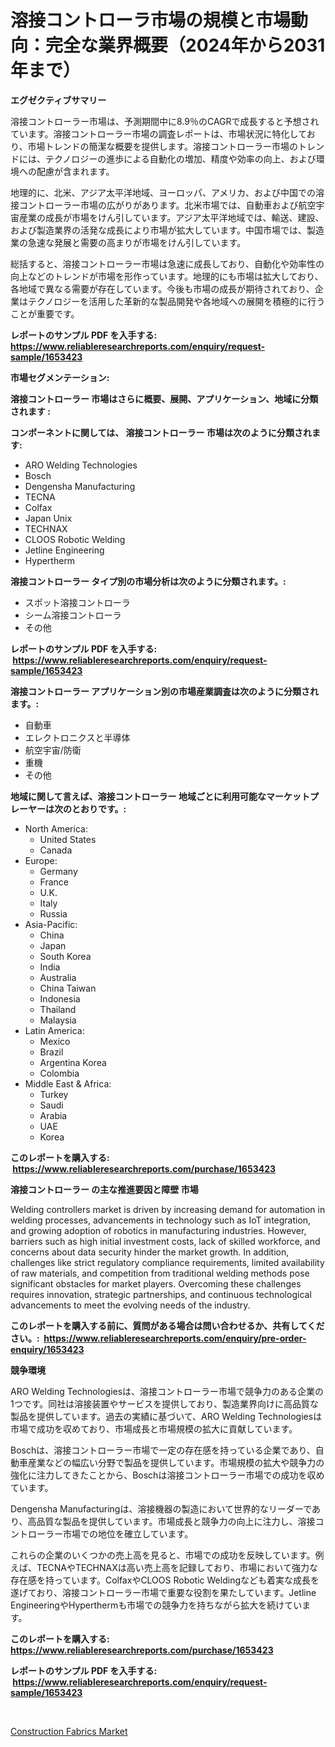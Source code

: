 <p><h1>溶接コントローラ市場の規模と市場動向：完全な業界概要（2024年から2031年まで）</h1></p><p><strong>エグゼクティブサマリー</strong></p>
<p><p>溶接コントローラー市場は、予測期間中に8.9％のCAGRで成長すると予想されています。溶接コントローラー市場の調査レポートは、市場状況に特化しており、市場トレンドの簡潔な概要を提供します。溶接コントローラー市場のトレンドには、テクノロジーの進歩による自動化の増加、精度や効率の向上、および環境への配慮が含まれます。</p><p>地理的に、北米、アジア太平洋地域、ヨーロッパ、アメリカ、および中国での溶接コントローラー市場の広がりがあります。北米市場では、自動車および航空宇宙産業の成長が市場をけん引しています。アジア太平洋地域では、輸送、建設、および製造業界の活発な成長により市場が拡大しています。中国市場では、製造業の急速な発展と需要の高まりが市場をけん引しています。</p><p>総括すると、溶接コントローラー市場は急速に成長しており、自動化や効率性の向上などのトレンドが市場を形作っています。地理的にも市場は拡大しており、各地域で異なる需要が存在しています。今後も市場の成長が期待されており、企業はテクノロジーを活用した革新的な製品開発や各地域への展開を積極的に行うことが重要です。</p></p>
<p><strong>レポートのサンプル PDF を入手する: <a href="https://www.reliableresearchreports.com/enquiry/request-sample/1653423">https://www.reliableresearchreports.com/enquiry/request-sample/1653423</a></strong></p>
<p><strong>市場セグメンテーション:</strong></p>
<p><strong> 溶接コントローラー 市場はさらに概要、展開、アプリケーション、地域に分類されます :</strong></p>
<p><strong>コンポーネントに関しては、 溶接コントローラー 市場は次のように分類されます: &nbsp;</strong></p>
<p><ul><li>ARO Welding Technologies</li><li>Bosch</li><li>Dengensha Manufacturing</li><li>TECNA</li><li>Colfax</li><li>Japan Unix</li><li>TECHNAX</li><li>CLOOS Robotic Welding</li><li>Jetline Engineering</li><li>Hypertherm</li></ul></p>
<p><strong> 溶接コントローラー タイプ別の市場分析は次のように分類されます。:</strong></p>
<p><ul><li>スポット溶接コントローラ</li><li>シーム溶接コントローラ</li><li>その他</li></ul></p>
<p><strong>レポートのサンプル PDF を入手する: &nbsp;<a href="https://www.reliableresearchreports.com/enquiry/request-sample/1653423">https://www.reliableresearchreports.com/enquiry/request-sample/1653423</a></strong></p>
<p><strong> 溶接コントローラー アプリケーション別の市場産業調査は次のように分類されます。:</strong></p>
<p><ul><li>自動車</li><li>エレクトロニクスと半導体</li><li>航空宇宙/防衛</li><li>重機</li><li>その他</li></ul></p>
<p><strong>地域に関して言えば、溶接コントローラー 地域ごとに利用可能なマーケットプレーヤーは次のとおりです。:</strong></p>
<p><ul>
    <li>
        North America:
        <ul>
            <li>United States</li>
            <li>Canada</li>
        </ul>
    </li>
    <li>
        Europe:
        <ul>
            <li>Germany</li>
            <li>France</li>
            <li>U.K.</li>
            <li>Italy</li>
            <li>Russia</li>
        </ul>
    </li>
    <li>
        Asia-Pacific:
        <ul>
            <li>China</li>
            <li>Japan</li>
            <li>South Korea</li>
            <li>India</li>
            <li>Australia</li>
            <li>China Taiwan</li>
            <li>Indonesia</li>
            <li>Thailand</li>
            <li>Malaysia</li>
        </ul>
    </li>
    <li>
        Latin America:
        <ul>
            <li>Mexico</li>
            <li>Brazil</li>
            <li>Argentina Korea</li>
            <li>Colombia</li>
        </ul>
    </li>
    <li>
        Middle East & Africa:
        <ul>
            <li>Turkey</li>
            <li>Saudi</li>
            <li>Arabia</li>
            <li>UAE</li>
            <li>Korea</li>
        </ul>
    </li>
    </ul></p>
<p><strong>このレポートを購入する: &nbsp;<a href="https://www.reliableresearchreports.com/purchase/1653423">https://www.reliableresearchreports.com/purchase/1653423</a></strong></p>
<p><strong>溶接コントローラー の主な推進要因と障壁 市場</strong></p>
<p><p>Welding controllers market is driven by increasing demand for automation in welding processes, advancements in technology such as IoT integration, and growing adoption of robotics in manufacturing industries. However, barriers such as high initial investment costs, lack of skilled workforce, and concerns about data security hinder the market growth. In addition, challenges like strict regulatory compliance requirements, limited availability of raw materials, and competition from traditional welding methods pose significant obstacles for market players. Overcoming these challenges requires innovation, strategic partnerships, and continuous technological advancements to meet the evolving needs of the industry.</p></p>
<p><strong>このレポートを購入する前に、質問がある場合は問い合わせるか、共有してください。:&nbsp; <a href="https://www.reliableresearchreports.com/enquiry/pre-order-enquiry/1653423">https://www.reliableresearchreports.com/enquiry/pre-order-enquiry/1653423</a></strong></p>
<p><strong>競争環境</strong></p>
<p><p>ARO Welding Technologiesは、溶接コントローラー市場で競争力のある企業の1つです。同社は溶接装置やサービスを提供しており、製造業界向けに高品質な製品を提供しています。過去の実績に基づいて、ARO Welding Technologiesは市場で成功を収めており、市場成長と市場規模の拡大に貢献しています。</p><p>Boschは、溶接コントローラー市場で一定の存在感を持っている企業であり、自動車産業などの幅広い分野で製品を提供しています。市場規模の拡大や競争力の強化に注力してきたことから、Boschは溶接コントローラー市場での成功を収めています。</p><p>Dengensha Manufacturingは、溶接機器の製造において世界的なリーダーであり、高品質な製品を提供しています。市場成長と競争力の向上に注力し、溶接コントローラー市場での地位を確立しています。</p><p>これらの企業のいくつかの売上高を見ると、市場での成功を反映しています。例えば、TECNAやTECHNAXは高い売上高を記録しており、市場において強力な存在感を持っています。ColfaxやCLOOS Robotic Weldingなども着実な成長を遂げており、溶接コントローラー市場で重要な役割を果たしています。Jetline EngineeringやHyperthermも市場での競争力を持ちながら拡大を続けています。</p></p>
<p><strong>このレポートを購入する: &nbsp; <a href="https://www.reliableresearchreports.com/purchase/1653423">https://www.reliableresearchreports.com/purchase/1653423</a></strong></p>
<p><strong>レポートのサンプル PDF を入手する: &nbsp;<a href="https://www.reliableresearchreports.com/enquiry/request-sample/1653423">https://www.reliableresearchreports.com/enquiry/request-sample/1653423</a></strong><strong></strong></p>
<p>&nbsp;</p>
<p><p><a href="https://woozy-pyroraptor-a1f.notion.site/Construction-Fabrics-Market-Furnish-Information-about-Market-Size-Market-Share-Market-Dynamics-an-fab453437ef641da93c8cec20e5c6d3d">Construction Fabrics Market</a></p></p>
